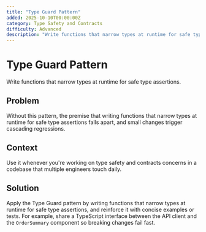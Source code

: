 ```yaml
---
title: "Type Guard Pattern"
added: 2025-10-10T00:00:00Z
category: Type Safety and Contracts
difficulty: Advanced
description: "Write functions that narrow types at runtime for safe type assertions."
---
```

# Type Guard Pattern

Write functions that narrow types at runtime for safe type assertions.

## Problem

Without this pattern, the premise that writing functions that narrow types at runtime for safe type assertions falls apart, and small changes trigger cascading regressions.

## Context

Use it whenever you're working on type safety and contracts concerns in a codebase that multiple engineers touch daily.

## Solution

Apply the Type Guard pattern by writing functions that narrow types at runtime for safe type assertions, and reinforce it with concise examples or tests. For example, share a TypeScript interface between the API client and the `OrderSummary` component so breaking changes fail fast.
